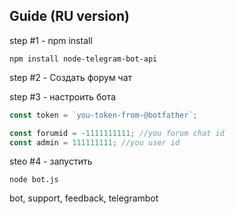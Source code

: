 ## Guide (RU version)

step #1 - npm install
```text
npm install node-telegram-bot-api
```

step #2 - Создать форум чат

step #3 - настроить бота
```javascript
const token = `you-token-from-@botfather`;

const forumid = -1111111111; //you forum chat id
const admin = 111111111; //you user id
```

steo #4 - запустить
```text
node bot.js
```


bot, support, feedback, telegrambot
